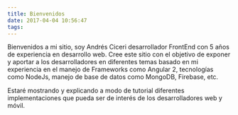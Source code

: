 ```yaml
---
title: Bienvenidos
date: 2017-04-04 10:56:47
tags:
---
```


Bienvenidos a mi sitio, soy Andrés Ciceri desarrollador FrontEnd con 5 años de experiencia en desarrollo web. Cree este sitio con el objetivo de exponer y aportar a los desarrolladores en diferentes temas basado en mi experiencia en el manejo de Frameworks como Angular 2, tecnologías como NodeJs, manejo de base de datos como MongoDB, Firebase, etc.

Estaré mostrando y explicando a modo de tutorial diferentes implementaciones que pueda ser de interés de los desarrolladores web y móvil.  
